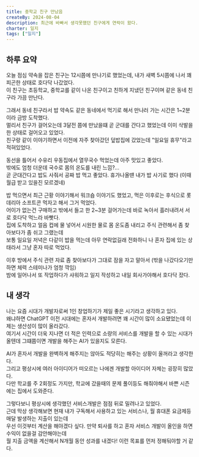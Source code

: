 ```yaml
---
title: 중학교 친구 만났음
createBy: 2024-08-04
description: 최근에 바빠서 생각못했던 친구에게 연락이 왔다.
charter: 일지
tags: ["일지"]
---
```


## 하루 요약

오늘 점심 약속을 잡은 친구는 12시쯤에 만나기로 했었는데, 내가 새벽 5시쯤에 나서 꽤 피곤한 상태로 호다닥 나갔었다.  
이 친구는 초등학교, 중학교를 같이 나온 친구이고 친하게 지냈던 친구이며 같은 동네 친구라 가끔 만난다.

그래서 동네 친구라서 밥 약속도 같은 동네에서 먹기로 해서 만나러 가는 시간은 1~2분이라 금방 도착했다.  
멀리서 친구가 걸어오는데 3달전 쯤에 만났을떄 곧 군대를 간다고 했었는데 이미 삭발을 한 상태로 걸어오고 있었다.  
친구랑 같이 이야기하면서 이전에 자주 찾아갔던 덮밥집에 갔었는데 "일요일 휴무"라고 적혀있었다.

동선을 틀어서 수유리 우동집에서 열무국수 먹었는데 아주 맛있고 좋았다.  
밖에도 엄청 더운데 국수로 몸의 온도를 내린 느낌?...  
곧 군대간다고 밥도 사줘서 공짜 밥 먹고 좋았다. 휴가나올떈 내가 밥 사기로 했다 (이때 월급 받고 있을진 모르겠네)

밥 먹으면서 최근 근황 이야기해서 워크숍 이야기도 했었고, 먹은 이후로는 후식으로 롯데리아 소프트콘 먹자고 해서 그거 먹었다.  
어이가 없는건 구매하고 밖에서 들고 한 2~3분 걸어가는데 바로 녹아서 흘러내려서 서로 호다닥 먹느라 바빳다.  
집에 도착하고 얼음 컵에 물 넣어서 시원한 물로 몸 온도좀 내리고 주식 관련해서 좀 찾아보다가 좀 쉬고 그랬는데  
보통 일요일 저녁은 다같이 밥을 먹는데 아무 연락없길래 전화하니 나 혼자 집에 있는 상태라서 그냥 혼자 따로 먹었다.

이후 방에서 주식 관련 자료 좀 찾아보다가 그대로 잠을 자고 말아서 (밖을 나갔다오기만 하면 체력 스테미나가 엄청 깍임)  
밤에 일어나서 또 작업하다가 샤워하고 일지 작성하고 내일 회사가야해서 호다닥 잤다.

## 내 생각

나는 요즘 시대가 개발자로써 1인 창업하기가 제일 좋은 시기라고 생각하고 있다.  
왜냐하면 ChatGPT 이전 시대에는 혼자서 개발하려면 꽤 시간이 많이 소요됐었는데 이제는 생산성이 많이 올라갔다.  
여기서 시간이 더욱 지나면 더 적은 인력으로 소량의 서비스를 개발을 할 수 있는 시대가 올텐데 그떄쯤이면 개발을 해주는 AI가 있을지도 모른다.

AI가 혼자서 개발을 완벽하게 해주지는 않아도 적당히는 해주는 상황이 올꺼라고 생각한다.  
그리고 평상시에 여러 아이디어가 떠오르는 나에겐 개발할 아이디어 자체는 굉장히 많았다.  
다만 학교를 주 2회정도 가지만, 학교에 갔을때의 문제 풀이등도 해줘야해서 바쁜 시즌에는 집에서 도와준다.

그렇다보니 평상시에 생각했던 서비스개발은 점점 뒤로 밀려나고 있었다.  
근데 막상 생각해보면 현재 내가 구독해서 사용하고 있는 서비스나, 월 휴대폰 요금제등 매달 발생하는 지출이 있는데  
우선 이것부터 계산을 해야겠다 싶다. 만약 퇴사를 하고 혼자 서비스 개발이 올인을 하면 수익이 없을걸 감안해야는데  
월 지출 금액을 계산해서 N개월 동안 성과를 내겠다! 이런 목표를 먼저 정해둬야할 거 같다.
